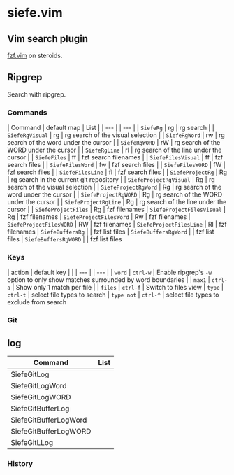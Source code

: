 # siefe.vim
## Vim search plugin
[fzf.vim](https://github.com/junegunn/fzf.vim) on steroids.

## Ripgrep

Search with ripgrep.
### Commands

| Command           | default map | List                                                                                  |
| ---               | | ---                                                                                   |
| `SiefeRg`         | <leader>rg | rg search                                                                             |
| `SiefeRgVisual`   | <leader>rg | rg search of the visual selection                                                     |
| `SiefeRgWord`     | <leader>rw | rg search of the word under the cursor                                                |
| `SiefeRgWORD`     | <leader>rW | rg search of the WORD under the cursor                                                |
| `SiefeRgLine`     | <leader>rl | rg search of the line under the cursor                                                |
| `SiefeFiles`      | <leader>ff | fzf search filenames                                                                     |
| `SiefeFilesVisual`      | <leader>ff | fzf search files                                                                      |
| `SiefeFilesWord`      | <leader>fw | fzf search files                                                                      |
| `SiefeFilesWORD`      | <leader>fW | fzf search files                                                                      |
| `SiefeFilesLine`      | <leader>fl | fzf search files                                                                      |
| `SiefeProjectRg`  | <leader>Rg | rg search in the current git repository                                               |
| `SiefeProjectRgVisual`   | <leader>Rg | rg search of the visual selection                                              |
| `SiefeProjectRgWord`     | <leader>Rg | rg search of the word under the cursor                                         |
| `SiefeProjectRgWORD`     | <leader>Rg | rg search of the WORD under the cursor                                         |
| `SiefeProjectRgLine`     | <leader>Rg | rg search of the line under the cursor                                         |
| `SiefeProjectFiles`    | <leader>Rg | fzf filenames
| `SiefeProjectFilesVisual`  | <leader>Rg | fzf filenames
| `SiefeProjectFilesWord`    | <leader>Rw | fzf filenames
| `SiefeProjectFilesWORD`    | <leader>RW | fzf filenames
| `SiefeProjectFilesLine`    | <leader>Rl | fzf filenames
| `SiefeBuffersRg`    | | fzf list files
| `SiefeBuffersRgWord`    | | fzf list files
| `SiefeBuffersRgWORD`    | | fzf list files

### Keys
| action | default key |                                                                                    |
| ---    |           | ---                                                                                   |
| `word` | `ctrl-w`  | Enable ripgrep's `-w` option to only show matches surrounded by word boundaries       |
| `max1` | `ctrl-a`  | Show only 1 match per file |
| `files` | `ctrl-f`  | Switch to files view
| `type` | `ctrl-t`  | select file types to search
| `type not` | `ctrl-^`  | select file types to exclude from search

### Git

## log

| Command           | List                                                                                  |
| ---               | ---                                                                                   |
| SiefeGitLog       |                                                                                       |
| SiefeGitLogWord   |                                                                                       |
| SiefeGitLogWORD   |                                                                                       |
| SiefeGitBufferLog       |                                                                                       |
| SiefeGitBufferLogWord   |                                                                                       |
| SiefeGitBufferLogWORD   |                                                                                       |
| SiefeGitLLog      |                                                                                       |

### History
